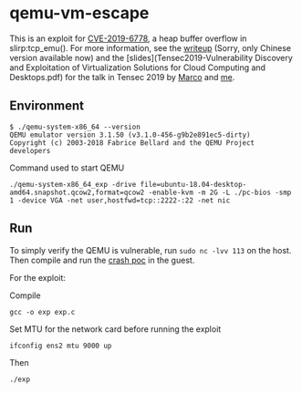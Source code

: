 # qemu-vm-escape

This is an exploit for [CVE-2019-6778](https://bugzilla.redhat.com/show_bug.cgi?id=1664205), a heap buffer overflow in slirp:tcp_emu(). For
more information, see the [writeup](writeup_zh.md) (Sorry, only Chinese version available now) and the [slides](Tensec2019-Vulnerability Discovery and Exploitation of Virtualization Solutions for Cloud Computing and Desktops.pdf) for the talk in Tensec 2019 by [Marco](https://twitter.com/marcograss) and [me](https://twitter.com/KiraCxy).

## Environment

```shell
$ ./qemu-system-x86_64 --version
QEMU emulator version 3.1.50 (v3.1.0-456-g9b2e891ec5-dirty)
Copyright (c) 2003-2018 Fabrice Bellard and the QEMU Project developers
```

Command used to start QEMU

```shell
./qemu-system-x86_64_exp -drive file=ubuntu-18.04-desktop-amd64.snapshot.qcow2,format=qcow2 -enable-kvm -m 2G -L ./pc-bios -smp 1 -device VGA -net user,hostfwd=tcp::2222-:22 -net nic
```

## Run

To simply verify the QEMU is vulnerable, run `sudo nc -lvv 113` on the host. Then compile and run the [crash poc](crash_poc.c) in the guest.

For the exploit:

Compile

```shell
gcc -o exp exp.c
```

Set MTU for the network card before running the exploit

```shell
ifconfig ens2 mtu 9000 up
```

Then

```shell
./exp
```

